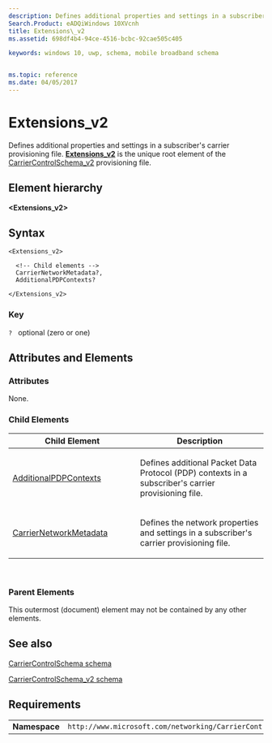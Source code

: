 ```yaml
---
description: Defines additional properties and settings in a subscriber's carrier provisioning file.
Search.Product: eADQiWindows 10XVcnh
title: Extensions\_v2
ms.assetid: 698df4b4-94ce-4516-bcbc-92cae505c405

keywords: windows 10, uwp, schema, mobile broadband schema


ms.topic: reference
ms.date: 04/05/2017
---
```


# Extensions\_v2


Defines additional properties and settings in a subscriber's carrier provisioning file. [**Extensions\_v2**](element-extensions-v2.md) is the unique root element of the [CarrierControlSchema\_v2](schema-root.md) provisioning file.

## Element hierarchy

**&lt;Extensions\_v2&gt;**

## Syntax

``` syntax
<Extensions_v2>

  <!-- Child elements -->
  CarrierNetworkMetadata?,
  AdditionalPDPContexts?

</Extensions_v2>
```

### Key

`?`   optional (zero or one)

## Attributes and Elements


### Attributes

None.

### Child Elements

<table>
<colgroup>
<col width="50%" />
<col width="50%" />
</colgroup>
<thead>
<tr class="header">
<th>Child Element</th>
<th>Description</th>
</tr>
</thead>
<tbody>
<tr class="odd">
<td><a href="element-additionalpdpcontexts.md">AdditionalPDPContexts</a> </td>
<td><p>Defines additional Packet Data Protocol (PDP) contexts in a subscriber's carrier provisioning file.</p></td>
</tr>
<tr class="even">
<td><a href="element-carriernetworkmetadata.md">CarrierNetworkMetadata</a> </td>
<td><p>Defines the network properties and settings in a subscriber's carrier provisioning file.</p></td>
</tr>
</tbody>
</table>

 

### Parent Elements

This outermost (document) element may not be contained by any other elements.

## See also


[CarrierControlSchema schema](../carriercontrolschema/schema-root.md)

[CarrierControlSchema\_v2 schema](schema-root.md)

## Requirements

|          |         |
|----------|--------------|
| **Namespace** | `http://www.microsoft.com/networking/CarrierControl/v2` |

 

 
